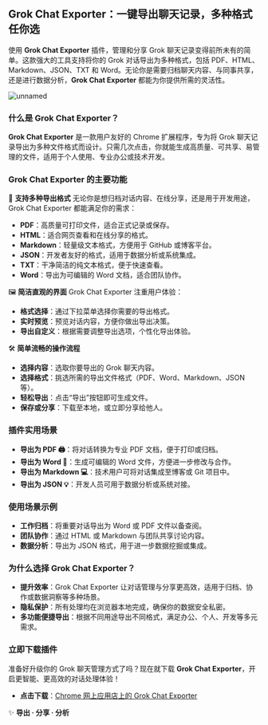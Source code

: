 ## **Grok Chat Exporter：一键导出聊天记录，多种格式任你选**

使用 **Grok Chat Exporter** 插件，管理和分享 Grok 聊天记录变得前所未有的简单。这款强大的工具支持将你的 Grok 对话导出为多种格式，包括 PDF、HTML、Markdown、JSON、TXT 和 Word。无论你是需要归档聊天内容、与同事共享，还是进行数据分析，**Grok Chat Exporter** 都能为你提供所需的灵活性。

![unnamed](https://github.com/user-attachments/assets/c4883d69-6dc1-4840-b5df-8e0e553dd010)

### **什么是 Grok Chat Exporter？**

**Grok Chat Exporter** 是一款用户友好的 Chrome 扩展程序，专为将 Grok 聊天记录导出为多种文件格式而设计。只需几次点击，你就能生成高质量、可共享、易管理的文件，适用于个人使用、专业办公或技术开发。

### **Grok Chat Exporter 的主要功能**

🚀 **支持多种导出格式**
无论你是想归档对话内容、在线分享，还是用于开发用途，Grok Chat Exporter 都能满足你的需求：

* **PDF**：高质量可打印文件，适合正式记录或保存。
* **HTML**：适合网页查看和在线分享的格式。
* **Markdown**：轻量级文本格式，方便用于 GitHub 或博客平台。
* **JSON**：开发者友好的格式，适用于数据分析或系统集成。
* **TXT**：干净简洁的纯文本格式，便于快速查看。
* **Word**：导出为可编辑的 Word 文档，适合团队协作。

🖼 **简洁直观的界面**
Grok Chat Exporter 注重用户体验：

* **格式选择**：通过下拉菜单选择你需要的导出格式。
* **实时预览**：预览对话内容，方便你做出导出决策。
* **导出自定义**：根据需要调整导出选项，个性化导出体验。

🛠 **简单流畅的操作流程**

* **选择内容**：选取你要导出的 Grok 聊天内容。
* **选择格式**：挑选所需的导出文件格式（PDF、Word、Markdown、JSON 等）。
* **轻松导出**：点击“导出”按钮即可生成文件。
* **保存或分享**：下载至本地，或立即分享给他人。

### **插件实用场景**

* **导出为 PDF 🖨**：将对话转换为专业 PDF 文档，便于打印或归档。
* **导出为 Word 📄**：生成可编辑的 Word 文件，方便进一步修改与合作。
* **导出为 Markdown 💻**：技术用户可将对话集成至博客或 Git 项目中。
* **导出为 JSON 💡**：开发人员可用于数据分析或系统对接。

### **使用场景示例**

* **工作归档**：将重要对话导出为 Word 或 PDF 文件以备查阅。
* **团队协作**：通过 HTML 或 Markdown 与团队共享讨论内容。
* **数据分析**：导出为 JSON 格式，用于进一步数据挖掘或集成。

### **为什么选择 Grok Chat Exporter？**

* **提升效率**：Grok Chat Exporter 让对话管理与分享更高效，适用于归档、协作或数据洞察等多种场景。
* **隐私保护**：所有处理均在浏览器本地完成，确保你的数据安全私密。
* **多功能便捷导出**：根据不同用途导出不同格式，满足办公、个人、开发等多元需求。

### **立即下载插件**

准备好升级你的 Grok 聊天管理方式了吗？现在就下载 **Grok Chat Exporter**，开启更智能、更高效的对话处理体验！

* **点击下载**：[Chrome 网上应用店上的 Grok Chat Exporter](https://chromewebstore.google.com/detail/Grok%20Chat%20Exporter/jnnlkkaidhngedlkogmbhodjlegcdggb)

✨ **导出 · 分享 · 分析**

